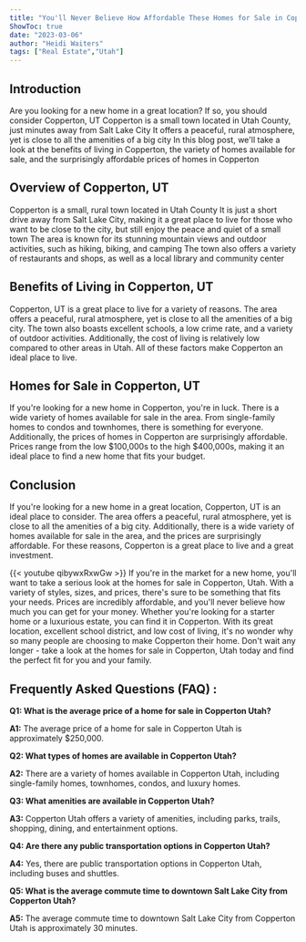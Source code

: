 ```yaml
---
title: "You'll Never Believe How Affordable These Homes for Sale in Copperton Utah Are!"
ShowToc: true 
date: "2023-03-06"
author: "Heidi Waiters" 
tags: ["Real Estate","Utah"]
---
```

## Introduction 
Are you looking for a new home in a great location? If so, you should consider Copperton, UT Copperton is a small town located in Utah County, just minutes away from Salt Lake City It offers a peaceful, rural atmosphere, yet is close to all the amenities of a big city In this blog post, we'll take a look at the benefits of living in Copperton, the variety of homes available for sale, and the surprisingly affordable prices of homes in Copperton 

## Overview of Copperton, UT
Copperton is a small, rural town located in Utah County It is just a short drive away from Salt Lake City, making it a great place to live for those who want to be close to the city, but still enjoy the peace and quiet of a small town The area is known for its stunning mountain views and outdoor activities, such as hiking, biking, and camping The town also offers a variety of restaurants and shops, as well as a local library and community center

## Benefits of Living in Copperton, UT
Copperton, UT is a great place to live for a variety of reasons. The area offers a peaceful, rural atmosphere, yet is close to all the amenities of a big city. The town also boasts excellent schools, a low crime rate, and a variety of outdoor activities. Additionally, the cost of living is relatively low compared to other areas in Utah. All of these factors make Copperton an ideal place to live.

## Homes for Sale in Copperton, UT
If you're looking for a new home in Copperton, you're in luck. There is a wide variety of homes available for sale in the area. From single-family homes to condos and townhomes, there is something for everyone. Additionally, the prices of homes in Copperton are surprisingly affordable. Prices range from the low $100,000s to the high $400,000s, making it an ideal place to find a new home that fits your budget.

## Conclusion
If you're looking for a new home in a great location, Copperton, UT is an ideal place to consider. The area offers a peaceful, rural atmosphere, yet is close to all the amenities of a big city. Additionally, there is a wide variety of homes available for sale in the area, and the prices are surprisingly affordable. For these reasons, Copperton is a great place to live and a great investment.

{{< youtube qibywxRxwGw >}} 
If you're in the market for a new home, you'll want to take a serious look at the homes for sale in Copperton, Utah. With a variety of styles, sizes, and prices, there's sure to be something that fits your needs. Prices are incredibly affordable, and you'll never believe how much you can get for your money. Whether you're looking for a starter home or a luxurious estate, you can find it in Copperton. With its great location, excellent school district, and low cost of living, it's no wonder why so many people are choosing to make Copperton their home. Don't wait any longer - take a look at the homes for sale in Copperton, Utah today and find the perfect fit for you and your family.

## Frequently Asked Questions (FAQ) :
**Q1: What is the average price of a home for sale in Copperton Utah?**

**A1:** The average price of a home for sale in Copperton Utah is approximately $250,000.

**Q2: What types of homes are available in Copperton Utah?**

**A2:** There are a variety of homes available in Copperton Utah, including single-family homes, townhomes, condos, and luxury homes.

**Q3: What amenities are available in Copperton Utah?**

**A3:** Copperton Utah offers a variety of amenities, including parks, trails, shopping, dining, and entertainment options.

**Q4: Are there any public transportation options in Copperton Utah?**

**A4:** Yes, there are public transportation options in Copperton Utah, including buses and shuttles.

**Q5: What is the average commute time to downtown Salt Lake City from Copperton Utah?**

**A5:** The average commute time to downtown Salt Lake City from Copperton Utah is approximately 30 minutes.



